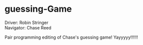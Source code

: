 # guessing-Game

Driver: Robin Stringer<br />
Navigator: Chase Reed

Pair programming editing of Chase's guessing game! Yayyyyy!!!!!!
